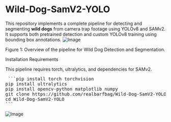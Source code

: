 # Wild-Dog-SamV2-YOLO
This repository implements a complete pipeline for detecting and segmenting **wild dogs** from camera trap footage using YOLOv8 and SAMv2. It supports both pretrained detection and custom YOLOv8 training using bounding box annotations.
![Image](https://github.com/user-attachments/assets/dc24347f-c907-4163-a8ec-c1bf209cf4fa)

Figure 1: Overview of the pipeline for Wild Dog Detection and Segmentation.

Installation Requirements

This pipeline requires torch, ultralytics, and dependencies for SAMv2.

<pre> ```pip install torch torchvision
pip install ultralytics
pip install opencv-python matplotlib numpy
git clone https://github.com/realbarfbag/Wild-Dog-SamV2-YOLO.git
cd Wild-Dog-SamV2-YOLO
``` </pre>


![Image](https://github.com/user-attachments/assets/98996799-7324-4404-be01-94ab23eb373c)
